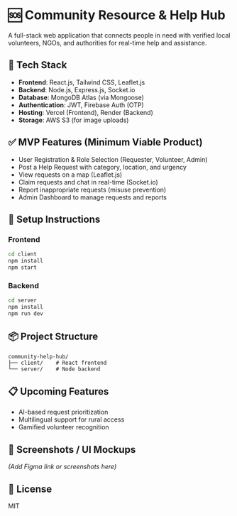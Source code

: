 
# 🆘 Community Resource & Help Hub

A full-stack web application that connects people in need with verified local volunteers, NGOs, and authorities for real-time help and assistance.

## 🔧 Tech Stack

- **Frontend**: React.js, Tailwind CSS, Leaflet.js
- **Backend**: Node.js, Express.js, Socket.io
- **Database**: MongoDB Atlas (via Mongoose)
- **Authentication**: JWT, Firebase Auth (OTP)
- **Hosting**: Vercel (Frontend), Render (Backend)
- **Storage**: AWS S3 (for image uploads)

## ✅ MVP Features (Minimum Viable Product)

- User Registration & Role Selection (Requester, Volunteer, Admin)
- Post a Help Request with category, location, and urgency
- View requests on a map (Leaflet.js)
- Claim requests and chat in real-time (Socket.io)
- Report inappropriate requests (misuse prevention)
- Admin Dashboard to manage requests and reports

## 🚀 Setup Instructions

### Frontend
```bash
cd client
npm install
npm start
```

### Backend
```bash
cd server
npm install
npm run dev
```

## 📦 Project Structure
```
community-help-hub/
├── client/    # React frontend
└── server/    # Node backend
```

## 📋 Upcoming Features
- AI-based request prioritization
- Multilingual support for rural access
- Gamified volunteer recognition

## 📸 Screenshots / UI Mockups
*(Add Figma link or screenshots here)*

## 📜 License
MIT
